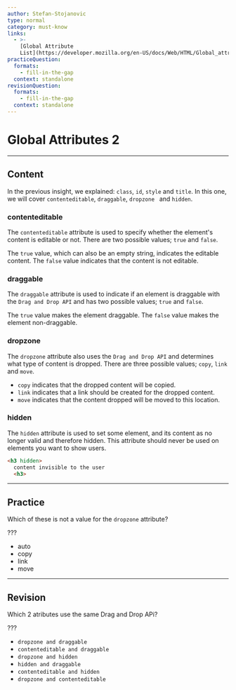 ```yaml
---
author: Stefan-Stojanovic
type: normal
category: must-know
links:
  - >-
    [Global Attribute
    List](https://developer.mozilla.org/en-US/docs/Web/HTML/Global_attributes){documentation}
practiceQuestion:
  formats:
    - fill-in-the-gap
  context: standalone
revisionQuestion:
  formats:
    - fill-in-the-gap
  context: standalone
---
```


# Global Attributes 2


---

## Content

In the previous insight, we explained: `class`, `id`, `style` and `title`. In this one, we will cover `contenteditable`, `draggable`, `dropzone ` and `hidden`.

### contenteditable

The `contenteditable` attribute is used to specify whether the element's content is editable or not. There are two possible values; `true` and `false`.

The `true` value, which can also be an empty string, indicates the editable content.
The `false` value indicates that the content is not editable.

### draggable

The `draggable` attribute is used to indicate if an element is draggable with the `Drag and Drop API` and has two possible values; `true` and `false`.

The `true` value makes the element draggable.
The `false` value makes the element non-draggable.

### dropzone

The `dropzone` attribute also uses the `Drag and Drop API` and determines what type of content is dropped. There are three possible values; `copy`, `link` and `move`.

- `copy` indicates that the dropped content will be copied.
- `link` indicates that a link should be created for the dropped content.
- `move` indicates that the content dropped will be moved to this location.

### hidden

The `hidden` attribute is used to set some element, and its content as no longer valid and therefore hidden. This attribute should never be used on elements you want to show users.

```html
<h3 hidden>
  content invisible to the user
  <h3>
```


---

## Practice

Which of these is not a value for the `dropzone` attribute?

???

- auto
- copy
- link
- move


---

## Revision

Which 2 atributes use the same Drag and Drop APi?

???

- `dropzone and draggable`
- `contenteditable and draggable`
- `dropzone and hidden`
- `hidden and draggable`
- `contenteditable and hidden`
- `dropzone and contenteditable`
